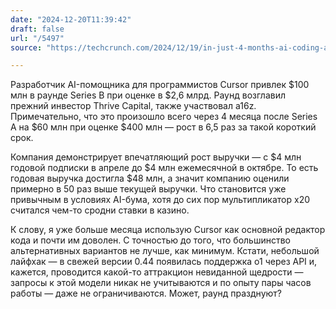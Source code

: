 ```yaml
---
date: "2024-12-20T11:39:42"
draft: false
url: "/5497"
source: "https://techcrunch.com/2024/12/19/in-just-4-months-ai-coding-assistant-cursor-raised-another-100m-at-a-2-5b-valuation-led-by-thrive-sources-say/"

---
```


Разработчик AI-помощника для программистов Cursor привлек $100 млн в раунде Series B при оценке в $2,6 млрд. Раунд возглавил прежний инвестор Thrive Capital, также участвовал a16z. Примечательно, что это произошло всего через 4 месяца после Series A на $60 млн при оценке $400 млн — рост в 6,5 раз за такой короткий срок.

Компания демонстрирует впечатляющий рост выручки — с $4 млн годовой подписки в апреле до $4 млн ежемесячной в октябре. То есть годовая выручка достигла $48 млн, а значит компанию оценили примерно в 50 раз выше текущей выручки. Что становится уже привычным в условиях AI-бума, хотя до сих пор мультипликатор х20 считался чем-то сродни ставки в казино.

К слову, я уже больше месяца использую Cursor как основной редактор кода и почти им доволен. С точностью до того, что большинство альтернативных вариантов не лучше, как минимум. Кстати, небольшой лайфхак — в свежей версии 0.44 появилась поддержка o1 через API и, кажется, проводится какой-то аттракцион невиданной щедрости — запросы к этой модели никак не учитываются и по опыту пары часов работы — даже не ограничиваются. Может, раунд празднуют?
